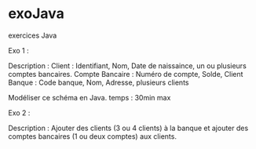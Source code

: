 # exoJava
exercices Java

Exo 1 :

Description :
Client : Identifiant, Nom, Date de naissaince, un ou plusieurs comptes bancaires.
Compte Bancaire : Numéro de compte, Solde, Client
Banque : Code banque, Nom, Adresse, plusieurs clients

Modéliser ce schéma en Java.
temps : 30min max




Exo 2 : 

Description : 
Ajouter des clients (3 ou 4 clients) à la banque et ajouter des comptes bancaires (1 ou deux comptes) aux clients.